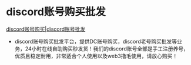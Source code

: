 # discord账号购买批发
[discord账号购买|discord账号批发](https://haoduozh.com/)
* discord账号购买批发平台，提供DC账号购买，discord老号购买批发等业务，24小时在线自助购买秒发货！我们的discord账号全部是手工注册养号，优质且稳定耐用，非常适合个人使用以及web3撸毛使用，请放心购买！
